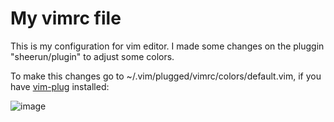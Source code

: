 <h1>My vimrc file</h1>
<p>This is my configuration for vim editor. I made some changes on the pluggin "sheerun/plugin" to adjust some colors.</p>
<p>To make this changes go to ~/.vim/plugged/vimrc/colors/default.vim, if you have <a href="https://github.com/junegunn/vim-plug">vim-plug</a> installed:</p>

![image](https://user-images.githubusercontent.com/60105436/224037679-cd3fae4c-7615-402d-8079-407453b3b7cb.png)
